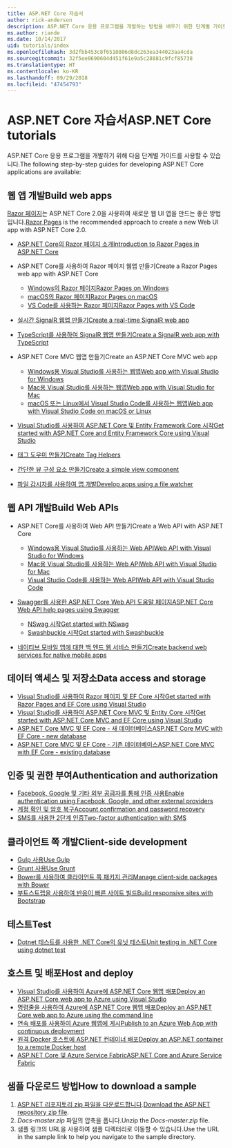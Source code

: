 ```yaml
---
title: ASP.NET Core 자습서
author: rick-anderson
description: ASP.NET Core 응용 프로그램을 개발하는 방법을 배우기 위한 단계별 가이드 목록입니다.
ms.author: riande
ms.date: 10/14/2017
uid: tutorials/index
ms.openlocfilehash: 3d2fbb453c8f6510806d8dc263ea344023aa4cda
ms.sourcegitcommit: 32f5ee0690604d451f61e9a5c28881c9fcf85738
ms.translationtype: HT
ms.contentlocale: ko-KR
ms.lasthandoff: 09/29/2018
ms.locfileid: "47454793"
---
```

# <a name="aspnet-core-tutorials"></a><span data-ttu-id="41362-103">ASP.NET Core 자습서</span><span class="sxs-lookup"><span data-stu-id="41362-103">ASP.NET Core tutorials</span></span>

<span data-ttu-id="41362-104">ASP.NET Core 응용 프로그램을 개발하기 위해 다음 단계별 가이드를 사용할 수 있습니다.</span><span class="sxs-lookup"><span data-stu-id="41362-104">The following step-by-step guides for developing ASP.NET Core applications are available:</span></span>

## <a name="build-web-apps"></a><span data-ttu-id="41362-105">웹 앱 개발</span><span class="sxs-lookup"><span data-stu-id="41362-105">Build web apps</span></span>

<span data-ttu-id="41362-106">[Razor 페이지](xref:razor-pages/index)는 ASP.NET Core 2.0을 사용하여 새로운 웹 UI 앱을 만드는 좋은 방법입니다.</span><span class="sxs-lookup"><span data-stu-id="41362-106">[Razor Pages](xref:razor-pages/index) is the recommended approach to create a new Web UI app with ASP.NET Core 2.0.</span></span>

* [<span data-ttu-id="41362-107">ASP.NET Core의 Razor 페이지 소개</span><span class="sxs-lookup"><span data-stu-id="41362-107">Introduction to Razor Pages in ASP.NET Core</span></span>](xref:razor-pages/index)
* <span data-ttu-id="41362-108">ASP.NET Core를 사용하여 Razor 페이지 웹앱 만들기</span><span class="sxs-lookup"><span data-stu-id="41362-108">Create a Razor Pages web app with ASP.NET Core</span></span>

   * [<span data-ttu-id="41362-109">Windows의 Razor 페이지</span><span class="sxs-lookup"><span data-stu-id="41362-109">Razor Pages on Windows</span></span>](xref:tutorials/razor-pages/index)
   * [<span data-ttu-id="41362-110">macOS의 Razor 페이지</span><span class="sxs-lookup"><span data-stu-id="41362-110">Razor Pages on macOS</span></span>](xref:tutorials/razor-pages-mac/index)
   * [<span data-ttu-id="41362-111">VS Code를 사용하는 Razor 페이지</span><span class="sxs-lookup"><span data-stu-id="41362-111">Razor Pages with VS Code</span></span>](xref:tutorials/razor-pages-vsc/index)  

* [<span data-ttu-id="41362-112">실시간 SignalR 웹앱 만들기</span><span class="sxs-lookup"><span data-stu-id="41362-112">Create a real-time SignalR web app</span></span>](xref:tutorials/signalr)
* [<span data-ttu-id="41362-113">TypeScript를 사용하여 SignalR 웹앱 만들기</span><span class="sxs-lookup"><span data-stu-id="41362-113">Create a SignalR web app with TypeScript</span></span>](xref:tutorials/signalr-typescript-webpack)

* <span data-ttu-id="41362-114">ASP.NET Core MVC 웹앱 만들기</span><span class="sxs-lookup"><span data-stu-id="41362-114">Create an ASP.NET Core MVC web app</span></span>

   * [<span data-ttu-id="41362-115">Windows용 Visual Studio를 사용하는 웹앱</span><span class="sxs-lookup"><span data-stu-id="41362-115">Web app with Visual Studio for Windows</span></span>](xref:tutorials/first-mvc-app/index)
   * [<span data-ttu-id="41362-116">Mac용 Visual Studio를 사용하는 웹앱</span><span class="sxs-lookup"><span data-stu-id="41362-116">Web app with Visual Studio for Mac</span></span>](xref:tutorials/first-mvc-app-mac/index)
   * [<span data-ttu-id="41362-117">macOS 또는 Linux에서 Visual Studio Code를 사용하는 웹앱</span><span class="sxs-lookup"><span data-stu-id="41362-117">Web app with Visual Studio Code on macOS or Linux</span></span>](xref:tutorials/first-mvc-app-xplat/index)

* [<span data-ttu-id="41362-118">Visual Studio를 사용하여 ASP.NET Core 및 Entity Framework Core 시작</span><span class="sxs-lookup"><span data-stu-id="41362-118">Get started with ASP.NET Core and Entity Framework Core using Visual Studio</span></span>](xref:data/ef-mvc/index)
* [<span data-ttu-id="41362-119">태그 도우미 만들기</span><span class="sxs-lookup"><span data-stu-id="41362-119">Create Tag Helpers</span></span>](xref:mvc/views/tag-helpers/authoring)
* [<span data-ttu-id="41362-120">간단한 뷰 구성 요소 만들기</span><span class="sxs-lookup"><span data-stu-id="41362-120">Create a simple view component</span></span>](xref:mvc/views/view-components#walkthrough-creating-a-simple-view-component)
* [<span data-ttu-id="41362-121">파일 감시자를 사용하여 앱 개발</span><span class="sxs-lookup"><span data-stu-id="41362-121">Develop apps using a file watcher</span></span>](xref:tutorials/dotnet-watch)

## <a name="build-web-apis"></a><span data-ttu-id="41362-122">웹 API 개발</span><span class="sxs-lookup"><span data-stu-id="41362-122">Build Web APIs</span></span>

* <span data-ttu-id="41362-123">ASP.NET Core를 사용하여 Web API 만들기</span><span class="sxs-lookup"><span data-stu-id="41362-123">Create a Web API with ASP.NET Core</span></span>

  * [<span data-ttu-id="41362-124">Windows용 Visual Studio를 사용하는 Web API</span><span class="sxs-lookup"><span data-stu-id="41362-124">Web API with Visual Studio for Windows</span></span>](xref:tutorials/first-web-api)
  * [<span data-ttu-id="41362-125">Mac용 Visual Studio를 사용하는 Web API</span><span class="sxs-lookup"><span data-stu-id="41362-125">Web API with Visual Studio for Mac</span></span>](xref:tutorials/first-web-api-mac)
  * [<span data-ttu-id="41362-126">Visual Studio Code를 사용하는 Web API</span><span class="sxs-lookup"><span data-stu-id="41362-126">Web API with Visual Studio Code</span></span>](xref:tutorials/web-api-vsc)

* [<span data-ttu-id="41362-127">Swagger를 사용한 ASP.NET Core Web API 도움말 페이지</span><span class="sxs-lookup"><span data-stu-id="41362-127">ASP.NET Core Web API help pages using Swagger</span></span>](xref:tutorials/web-api-help-pages-using-swagger)
  * [<span data-ttu-id="41362-128">NSwag 시작</span><span class="sxs-lookup"><span data-stu-id="41362-128">Get started with NSwag</span></span>](xref:tutorials/get-started-with-nswag)
  * [<span data-ttu-id="41362-129">Swashbuckle 시작</span><span class="sxs-lookup"><span data-stu-id="41362-129">Get started with Swashbuckle</span></span>](xref:tutorials/get-started-with-swashbuckle)

* [<span data-ttu-id="41362-130">네이티브 모바일 앱에 대한 백 엔드 웹 서비스 만들기</span><span class="sxs-lookup"><span data-stu-id="41362-130">Create backend web services for native mobile apps</span></span>](xref:mobile/native-mobile-backend)

## <a name="data-access-and-storage"></a><span data-ttu-id="41362-131">데이터 액세스 및 저장소</span><span class="sxs-lookup"><span data-stu-id="41362-131">Data access and storage</span></span>

* [<span data-ttu-id="41362-132">Visual Studio를 사용하여 Razor 페이지 및 EF Core 시작</span><span class="sxs-lookup"><span data-stu-id="41362-132">Get started with Razor Pages and EF Core using Visual Studio</span></span>](xref:data/ef-rp/intro)
* [<span data-ttu-id="41362-133">Visual Studio를 사용하여 ASP.NET Core MVC 및 Entity Core 시작</span><span class="sxs-lookup"><span data-stu-id="41362-133">Get started with ASP.NET Core MVC and EF Core using Visual Studio</span></span>](xref:data/ef-mvc/index)
* [<span data-ttu-id="41362-134">ASP.NET Core MVC 및 EF Core - 새 데이터베이스</span><span class="sxs-lookup"><span data-stu-id="41362-134">ASP.NET Core MVC with EF Core - new database</span></span>](/ef/core/get-started/aspnetcore/new-db)
* [<span data-ttu-id="41362-135">ASP.NET Core MVC 및 EF Core - 기존 데이터베이스</span><span class="sxs-lookup"><span data-stu-id="41362-135">ASP.NET Core MVC with EF Core - existing database</span></span>](/ef/core/get-started/aspnetcore/existing-db)

## <a name="authentication-and-authorization"></a><span data-ttu-id="41362-136">인증 및 권한 부여</span><span class="sxs-lookup"><span data-stu-id="41362-136">Authentication and authorization</span></span>

* [<span data-ttu-id="41362-137">Facebook, Google 및 기타 외부 공급자를 통해 인증 사용</span><span class="sxs-lookup"><span data-stu-id="41362-137">Enable authentication using Facebook, Google, and other external providers</span></span>](xref:security/authentication/social/index)
* [<span data-ttu-id="41362-138">계정 확인 및 암호 복구</span><span class="sxs-lookup"><span data-stu-id="41362-138">Account confirmation and password recovery</span></span>](xref:security/authentication/accconfirm)
* [<span data-ttu-id="41362-139">SMS를 사용한 2단계 인증</span><span class="sxs-lookup"><span data-stu-id="41362-139">Two-factor authentication with SMS</span></span>](xref:security/authentication/2fa)

## <a name="client-side-development"></a><span data-ttu-id="41362-140">클라이언트 쪽 개발</span><span class="sxs-lookup"><span data-stu-id="41362-140">Client-side development</span></span>

* [<span data-ttu-id="41362-141">Gulp 사용</span><span class="sxs-lookup"><span data-stu-id="41362-141">Use Gulp</span></span>](xref:client-side/using-gulp)
* [<span data-ttu-id="41362-142">Grunt 사용</span><span class="sxs-lookup"><span data-stu-id="41362-142">Use Grunt</span></span>](xref:client-side/using-grunt)
* [<span data-ttu-id="41362-143">Bower를 사용하여 클라이언트 쪽 패키지 관리</span><span class="sxs-lookup"><span data-stu-id="41362-143">Manage client-side packages with Bower</span></span>](xref:client-side/bower)
* [<span data-ttu-id="41362-144">부트스트랩을 사용하여 반응이 빠른 사이트 빌드</span><span class="sxs-lookup"><span data-stu-id="41362-144">Build responsive sites with Bootstrap</span></span>](xref:client-side/bootstrap)

## <a name="test"></a><span data-ttu-id="41362-145">테스트</span><span class="sxs-lookup"><span data-stu-id="41362-145">Test</span></span>

* [<span data-ttu-id="41362-146">Dotnet 테스트를 사용한 .NET Core의 유닛 테스트</span><span class="sxs-lookup"><span data-stu-id="41362-146">Unit testing in .NET Core using dotnet test</span></span>](/dotnet/articles/core/testing/unit-testing-with-dotnet-test)

## <a name="host-and-deploy"></a><span data-ttu-id="41362-147">호스트 및 배포</span><span class="sxs-lookup"><span data-stu-id="41362-147">Host and deploy</span></span>

* [<span data-ttu-id="41362-148">Visual Studio를 사용하여 Azure에 ASP.NET Core 웹앱 배포</span><span class="sxs-lookup"><span data-stu-id="41362-148">Deploy an ASP.NET Core web app to Azure using Visual Studio</span></span>](xref:tutorials/publish-to-azure-webapp-using-vs)
* [<span data-ttu-id="41362-149">명령줄을 사용하여 Azure에 ASP.NET Core 웹앱 배포</span><span class="sxs-lookup"><span data-stu-id="41362-149">Deploy an ASP.NET Core web app to Azure using the command line</span></span>](/azure/app-service/app-service-web-get-started-dotnet)
* [<span data-ttu-id="41362-150">연속 배포를 사용하여 Azure 웹앱에 게시</span><span class="sxs-lookup"><span data-stu-id="41362-150">Publish to an Azure Web App with continuous deployment</span></span>](xref:host-and-deploy/azure-apps/azure-continuous-deployment)
* [<span data-ttu-id="41362-151">원격 Docker 호스트에 ASP.NET 컨테이너 배포</span><span class="sxs-lookup"><span data-stu-id="41362-151">Deploy an ASP.NET container to a remote Docker host</span></span>](/azure/vs-azure-tools-docker-hosting-web-apps-in-docker)
* [<span data-ttu-id="41362-152">ASP.NET Core 및 Azure Service Fabric</span><span class="sxs-lookup"><span data-stu-id="41362-152">ASP.NET Core and Azure Service Fabric</span></span>](/azure/service-fabric/service-fabric-add-a-web-frontend)

<a name="download"></a>
## <a name="how-to-download-a-sample"></a><span data-ttu-id="41362-153">샘플 다운로드 방법</span><span class="sxs-lookup"><span data-stu-id="41362-153">How to download a sample</span></span>

1. <span data-ttu-id="41362-154">[ASP.NET 리포지토리 zip 파일을 다운로드합니다](https://codeload.github.com/aspnet/Docs/zip/master).</span><span class="sxs-lookup"><span data-stu-id="41362-154">[Download the ASP.NET repository zip file](https://codeload.github.com/aspnet/Docs/zip/master).</span></span>
1. <span data-ttu-id="41362-155">*Docs-master.zip* 파일의 압축을 풉니다.</span><span class="sxs-lookup"><span data-stu-id="41362-155">Unzip the *Docs-master.zip* file.</span></span>
1. <span data-ttu-id="41362-156">샘플 링크의 URL을 사용하여 샘플 디렉터리로 이동할 수 있습니다.</span><span class="sxs-lookup"><span data-stu-id="41362-156">Use the URL in the sample link to help you navigate to the sample directory.</span></span>
